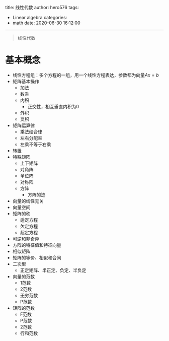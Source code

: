 title: 线性代数
author: hero576
tags:
  - Linear algebra
categories:
  - math
date: 2020-06-30 16:12:00
---
> 线性代数
<!--more-->
# 基本概念
- 线性方程组：多个方程的一组，用一个线性方程表达，参数都为向量$Ax=b$
- 矩阵基本操作
  - 加法
  - 数乘
  - 内积
    - 正交性，相互垂直内积为0
  - 外积
  - 叉积
- 矩阵运算律
  - 乘法结合律
  - 左右分配率
  - 左乘不等于右乘
- 转置
- 特殊矩阵
  - 上下矩阵
  - 对角阵
  - 单位阵
  - 对称阵
  - 方阵
	- 方阵的迹
- 向量的线性无关
- 向量空间
- 矩阵的秩
  - 适定方程
  - 欠定方程
  - 超定方程
- 可逆和非奇异
- 方阵的特征值和特征向量
- 相似矩阵
- 矩阵的等价、相似和合同
- 二次型
  - 正定矩阵、半正定、负定、半负定
- 向量的范数
  - 1范数
  - 2范数
  - 无穷范数
  - P范数
- 矩阵的范数
  - F范数
  - P范数
  - 2范数  
  - 行和范数
















